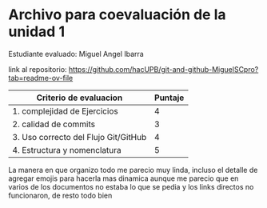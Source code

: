 # Archivo para coevaluación de la unidad 1

Estudiante evaluado: Miguel Angel Ibarra

link al repositorio: https://github.com/hacUPB/git-and-github-MiguelSCpro?tab=readme-ov-file

|Criterio de evaluacion|Puntaje|
|----|---|
|1. complejidad de Ejercicios  |4|
|2. calidad de commits         |3|
|3. Uso correcto del Flujo Git/GitHub|4|
|4. Estructura y nomenclatura  |5|

La manera en que organizo todo me parecio muy linda, incluso el detalle de agregar emojis para hacerla mas dinamica
aunque me parecio que en varios de los documentos no estaba lo que se pedia y los links directos no funcionaron, de resto todo bien
